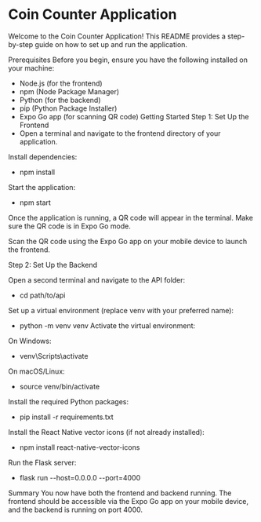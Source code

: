 
# Coin Counter Application
Welcome to the Coin Counter Application! This README provides a step-by-step guide on how to set up and run the application.

Prerequisites
Before you begin, ensure you have the following installed on your machine:

- Node.js (for the frontend)
- npm (Node Package Manager)
- Python (for the backend)
- pip (Python Package Installer)
- Expo Go app (for scanning QR code)
Getting Started
Step 1: Set Up the Frontend
- Open a terminal and navigate to the frontend directory of your application.

Install dependencies:

- npm install

Start the application:
- npm start

Once the application is running, a QR code will appear in the terminal. Make sure the QR code is in Expo Go mode.

Scan the QR code using the Expo Go app on your mobile device to launch the frontend.

Step 2: Set Up the Backend

Open a second terminal and navigate to the API folder:
- cd path/to/api

Set up a virtual environment (replace venv with your preferred name):
- python -m venv venv
Activate the virtual environment:

On Windows:
- venv\Scripts\activate

On macOS/Linux:
- source venv/bin/activate

Install the required Python packages:
- pip install -r requirements.txt

Install the React Native vector icons (if not already installed):
- npm install react-native-vector-icons

Run the Flask server:
- flask run --host=0.0.0.0 --port=4000

Summary
You now have both the frontend and backend running. The frontend should be accessible via the Expo Go app on your mobile device, and the backend is running on port 4000.
